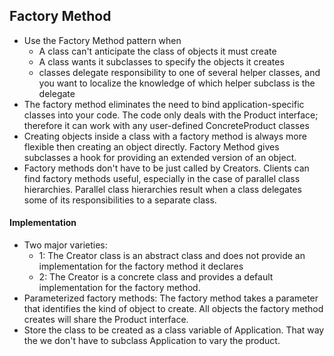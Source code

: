 
## Factory Method

- Use the Factory Method pattern when
	- A class can't anticipate the class of objects it must create
	- A class wants it subclasses to specify the objects it creates
	- classes delegate responsibility to one of several helper classes, and you want to localize the knowledge of which helper subclass is the delegate
- The factory method eliminates the need to bind application-specific classes into your code. The code only deals with the Product interface; therefore it can work with any user-defined ConcreteProduct classes
- Creating objects inside a class with a factory method is always more flexible then creating an object directly. Factory Method gives subclasses a hook for providing an extended version of an object.
- Factory methods don't have to be just called by Creators. Clients can find factory methods useful, especially in the case of parallel class hierarchies. Parallel class hierarchies result when a class delegates some of its responsibilities to a separate class.

#### Implementation

- Two major varieties:
	- 1: The Creator class is an abstract class and does not provide an implementation for the factory method it declares
	- 2: The Creator is a concrete class and provides a default implementation for the factory method.
- Parameterized factory methods: The factory method takes a parameter that identifies the kind of object to create. All objects the factory method creates will share the Product interface.
- Store the class to be created as a class variable of Application. That way the we don't have to subclass Application to vary the product.